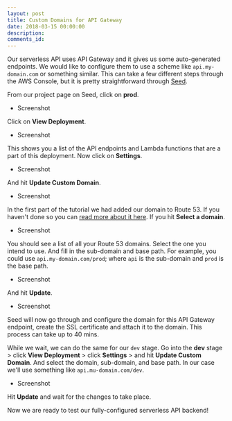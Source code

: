 ```yaml
---
layout: post
title: Custom Domains for API Gateway
date: 2018-03-15 00:00:00
description:
comments_id:
---
```


Our serverless API uses API Gateway and it gives us some auto-generated endpoints. We would like to configure them to use a scheme like `api.my-domain.com` or something similar. This can take a few different steps through the AWS Console, but it is pretty straightforward through [Seed](https://seed.run).

From our project page on Seed, click on **prod**.

- Screenshot

Click on **View Deployment**.

- Screenshot

This shows you a list of the API endpoints and Lambda functions that are a part of this deployment. Now click on **Settings**.

- Screenshot

And hit **Update Custom Domain**.

- Screenshot

In the first part of the tutorial we had added our domain to Route 53. If you haven't done so you can [read more about it here](https://docs.aws.amazon.com/Route53/latest/DeveloperGuide/MigratingDNS.html). If you hit **Select a domain**.

- Screenshot

You should see a list of all your Route 53 domains. Select the one you intend to use. And fill in the sub-domain and base path. For example, you could use `api.my-domain.com/prod`; where `api` is the sub-domain and `prod` is the base path.

- Screenshot

And hit **Update**.

- Screenshot

Seed will now go through and configure the domain for this API Gateway endpoint, create the SSL certificate and attach it to the domain. This process can take up to 40 mins.

While we wait, we can do the same for our `dev` stage. Go into the **dev** stage > click **View Deployment** > click **Settings** > and hit **Update Custom Domain**. And select the domain, sub-domain, and base path. In our case we'll use something like `api.mu-domain.com/dev`.

- Screenshot

Hit **Update** and wait for the changes to take place.

Now we are ready to test our fully-configured serverless API backend!
